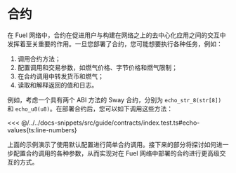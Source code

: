 # 合约

在 Fuel 网络中，合约在促进用户与构建在网络之上的去中心化应用之间的交互中发挥着至关重要的作用。一旦您部署了合约，您可能想要执行各种任务，例如：

1. 调用合约方法；
2. 配置调用和交易参数，如燃气价格、字节价格和燃气限制；
3. 在合约调用中转发货币和燃气；
4. 读取和解释返回的值和日志。

例如，考虑一个具有两个 ABI 方法的 Sway 合约，分别为 `echo_str_8(str[8])` 和 `echo_u8(u8)`。在部署合约后，您可以如下调用这些方法：

<<< @/../../docs-snippets/src/guide/contracts/index.test.ts#echo-values{ts:line-numbers}

上面的示例演示了使用默认配置进行简单合约调用。接下来的部分将探讨如何进一步配置合约调用的各种参数，从而实现对在 Fuel 网络中部署的合约进行更高级交互的方式。